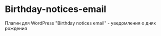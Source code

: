 # Birthday-notices-email
Плагин для WordPress "Birthday notices email" - уведомления о днях рождения
